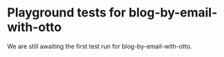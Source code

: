 # Playground tests for blog-by-email-with-otto
We are still awaiting the first test run for blog-by-email-with-otto.
